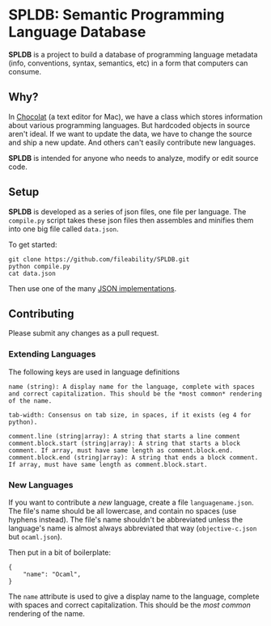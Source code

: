 # SPLDB: Semantic Programming Language Database

**SPLDB** is a project to build a database of programming language metadata (info, conventions, syntax, semantics, etc) in a form that computers can consume.

## Why?

In [Chocolat](http://chocolatapp.com) (a text editor for Mac), we have a class which stores information about various programming languages. But hardcoded objects in source aren't ideal. If we want to update the data, we have to change the source and ship a new update. And others can't easily contribute new languages.

**SPLDB** is intended for anyone who needs to analyze, modify or edit source code.

## Setup

**SPLDB** is developed as a series of json files, one file per language. The `compile.py` script takes these json files then assembles and minifies them into one big file called `data.json`.

To get started:

    git clone https://github.com/fileability/SPLDB.git
    python compile.py
    cat data.json

Then use one of the many [JSON implementations](http://www.json.org/).

## Contributing

Please submit any changes as a pull request.

### Extending Languages

The following keys are used in language definitions

    name (string): A display name for the language, complete with spaces and correct capitalization. This should be the *most common* rendering of the name.
    
    tab-width: Consensus on tab size, in spaces, if it exists (eg 4 for python).
    
    comment.line (string|array): A string that starts a line comment
    comment.block.start (string|array): A string that starts a block comment. If array, must have same length as comment.block.end.
    comment.block.end (string|array): A string that ends a block comment. If array, must have same length as comment.block.start.
     

### New Languages

If you want to contribute a *new* language, create a file `languagename.json`. The file's name should be all lowercase, and contain no spaces (use hyphens instead). The file's name shouldn't be abbreviated unless the language's name is almost always abbreviated that way (`objective-c.json` but `ocaml.json`).

Then put in a bit of boilerplate:

    {
        "name": "Ocaml",
    }

The `name` attribute is used to give a display name to the language, complete with spaces and correct capitalization. This should be the *most common* rendering of the name.

